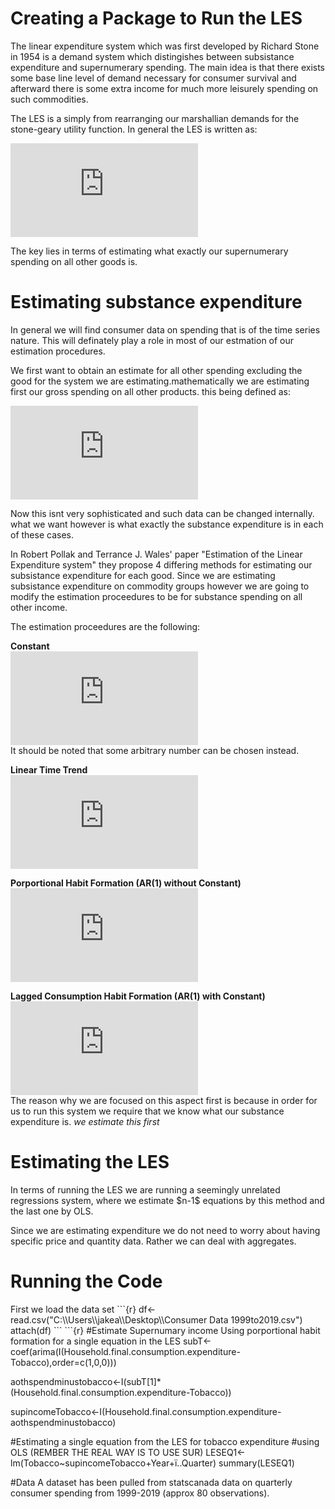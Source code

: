 <h1>Creating a Package to Run the LES</h1>

The linear expenditure system which was first developed by Richard Stone in 1954 is a demand system which distingishes between subsistance expenditure and supernumerary spending. The main idea is that there exists some base line level of demand necessary for consumer survival and afterward there is some extra income for much more leisurely spending on such commodities.

<p>The LES is a simply from rearranging our marshallian demands for the stone-geary utility function. In general the LES is written as:

![EQ1](http://latex.codecogs.com/gif.latex?p_ix_i%3Dp_i%5Cgamma_i&plus;%5Cbeta_i%28m-%5Csum_jp_j%5Cgamma_j%29%2C%5Cspace%20%5Cspace%20%5Cspace%20j%5Cneq%20i)

The key lies in terms of estimating what exactly our supernumerary spending on all other goods is.

<h1>Estimating substance expenditure</h1>

In general we will find consumer data on spending that is of the time series nature. This will definately play a role in most of our estmation of our estimation procedures.

We first want to obtain an estimate for all other spending excluding the good for the system we are estimating.mathematically we are estimating first our gross spending on all other products. this being defined as:

![](http://latex.codecogs.com/gif.latex?%5Csum_jp_jx_j%3Dm-p_ix_i)

Now this isnt very sophisticated and such data can be changed internally. what we want however is what exactly the substance expenditure is in each of these cases.

In Robert Pollak and Terrance J. Wales' paper "Estimation of the Linear Expenditure system" they propose 4 differing methods for estimating our subsistance expenditure for each good. Since we are estimating subsistance expenditure on commodity groups however we are going to modify the estimation proceedures to be for substance spending on all other income.

The estimation proceedures are the following: 

**Constant**<br>
![](http://latex.codecogs.com/gif.latex?%5Csum_%7Bj%7Dp_%7Bjt%7D%5Cgamma_%7Bjt%7D%3DE%5Bm_t-p_%7Bit%7Dx_%7Bit%7D%5D)
<br>It should be noted that some arbitrary number can be chosen instead. 

**Linear Time Trend**<br>
![](http://latex.codecogs.com/gif.latex?%5Csum_%7Bj%7Dp_%7Bjt%7D%5Cgamma_%7Bjt%7D%3Da%5E*&plus;%5Calpha_%7Bi%7Dt)

**Porportional Habit Formation (AR(1) without Constant)**<br>
![](http://latex.codecogs.com/gif.latex?%5Csum_%7Bj%7Dp_%7Bjt%7D%5Cgamma_%7Bjt%7D%3D%5Calpha_i%28m_%7Bt-1%7D-p_%7Bit-1%7Dx_%7Bit-1%7D%29)

**Lagged Consumption Habit Formation (AR(1) with Constant)**<br>
![](http://latex.codecogs.com/gif.latex?%5Csum_%7Bj%7Dp_%7Bjt%7D%5Cgamma_%7Bjt%7D%3Da_i%5E*&plus;%5Calpha_i%28m_%7Bt-1%7D-p_%7Bit-1%7Dx_%7Bit-1%7D%29)
<br>The reason why we are focused on this aspect first is because in order for us to run this system we require that we know what our substance expenditure is. *we estimate this first*

<h1>Estimating the LES</h1>
In terms of running the LES we are running a seemingly unrelated regressions system, where we estimate $n-1$ equations by this method and the last one by OLS.

Since we are estimating expenditure we do not need to worry about having specific price and quantity data. Rather we can deal with aggregates.

<h1>Running the Code</h1>
First we load the data set
```{r}
df<-read.csv("C:\\Users\\jakea\\Desktop\\Consumer Data 1999to2019.csv")
attach(df)
```
```{r}
#Estimate Supernumary income Using porportional habit formation for a single equation in the LES
subT<-coef(arima(I(Household.final.consumption.expenditure-Tobacco),order=c(1,0,0)))

aothspendminustobacco<-I(subT[1]*(Household.final.consumption.expenditure-Tobacco))

supincomeTobacco<-I(Household.final.consumption.expenditure-aothspendminustobacco)

#Estimating a single equation from the LES for tobacco expenditure
#using OLS  (REMBER THE REAL WAY IS TO USE SUR)
LESEQ1<-lm(Tobacco~supincomeTobacco+Year+ï..Quarter)
summary(LESEQ1)

#Data
A dataset has been pulled from statscanada data on quarterly consumer spending from 1999-2019 (approx 80 observations).

